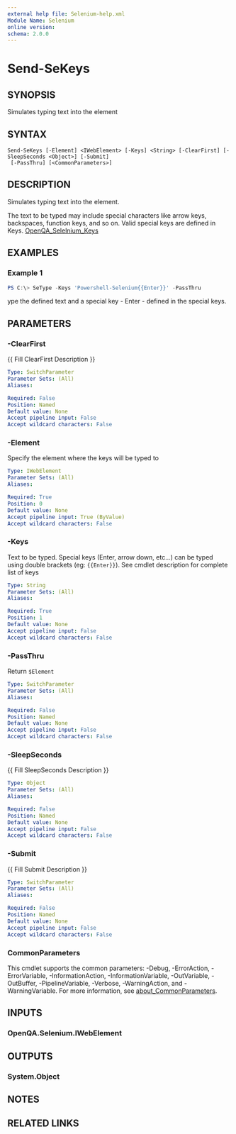 ```yaml
---
external help file: Selenium-help.xml
Module Name: Selenium
online version:
schema: 2.0.0
---
```


# Send-SeKeys

## SYNOPSIS
Simulates typing text into the element

## SYNTAX

```
Send-SeKeys [-Element] <IWebElement> [-Keys] <String> [-ClearFirst] [-SleepSeconds <Object>] [-Submit]
 [-PassThru] [<CommonParameters>]
```

## DESCRIPTION
Simulates typing text into the element.

The text to be typed may include special characters like arrow keys, backspaces, function keys, and so on. Valid special keys are defined in Keys.  [OpenQA_Selelnium_Keys](https://www.selenium.dev/selenium/docs/api/dotnet/html/T_OpenQA_Selenium_Keys.htm)

## EXAMPLES

### Example 1
```powershell
PS C:\> SeType -Keys 'Powershell-Selenium{{Enter}}' -PassThru
```

ype the defined text and a special key - Enter - defined in the special keys.

## PARAMETERS

### -ClearFirst
{{ Fill ClearFirst Description }}

```yaml
Type: SwitchParameter
Parameter Sets: (All)
Aliases:

Required: False
Position: Named
Default value: None
Accept pipeline input: False
Accept wildcard characters: False
```

### -Element
Specify the element where the keys will be typed to

```yaml
Type: IWebElement
Parameter Sets: (All)
Aliases:

Required: True
Position: 0
Default value: None
Accept pipeline input: True (ByValue)
Accept wildcard characters: False
```

### -Keys
Text to be typed. Special keys (Enter, arrow down, etc...) can be typed using double brackets (eg: `{{Enter}}`). See cmdlet description for complete list of keys

```yaml
Type: String
Parameter Sets: (All)
Aliases:

Required: True
Position: 1
Default value: None
Accept pipeline input: False
Accept wildcard characters: False
```

### -PassThru
Return `$Element`

```yaml
Type: SwitchParameter
Parameter Sets: (All)
Aliases:

Required: False
Position: Named
Default value: None
Accept pipeline input: False
Accept wildcard characters: False
```

### -SleepSeconds
{{ Fill SleepSeconds Description }}

```yaml
Type: Object
Parameter Sets: (All)
Aliases:

Required: False
Position: Named
Default value: None
Accept pipeline input: False
Accept wildcard characters: False
```

### -Submit
{{ Fill Submit Description }}

```yaml
Type: SwitchParameter
Parameter Sets: (All)
Aliases:

Required: False
Position: Named
Default value: None
Accept pipeline input: False
Accept wildcard characters: False
```

### CommonParameters
This cmdlet supports the common parameters: -Debug, -ErrorAction, -ErrorVariable, -InformationAction, -InformationVariable, -OutVariable, -OutBuffer, -PipelineVariable, -Verbose, -WarningAction, and -WarningVariable. For more information, see [about_CommonParameters](http://go.microsoft.com/fwlink/?LinkID=113216).

## INPUTS

### OpenQA.Selenium.IWebElement

## OUTPUTS

### System.Object
## NOTES

## RELATED LINKS
